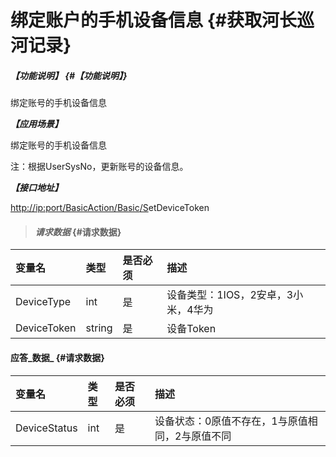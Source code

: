 # 绑定账户的手机设备信息 {#获取河长巡河记录}

##### _【功能说明】_ {#【功能说明】}

绑定账号的手机设备信息

_**【应用场景】**_

绑定账号的手机设备信息

注：根据UserSysNo，更新账号的设备信息。

_**【接口地址】**_

[http://ip:port/BasicAction/](http://ip:port/HMQuery/PatrolRiver/GetPatrolRivers)[Basic](http://ip:port/HMQuery/PatrolRiver/GetPatrolRivers)[/S](http://ip:port/HMQuery/PatrolRiver/GetPatrolRivers)etDeviceToken

> #### _请求数据_ {#请求数据}

| 变量名 | 类型 | 是否必须 | 描述 |
| :--- | :--- | :--- | :--- |
| DeviceType | int | 是 | 设备类型：1IOS，2安卓，3小米，4华为 |
| DeviceToken | string | 是 | 设备Token |

#### 应答_数据_ {#请求数据}

| 变量名 | 类型 | 是否必须 | 描述 |
| :--- | :--- | :--- | :--- |
| DeviceStatus | int | 是 | 设备状态：0原值不存在，1与原值相同，2与原值不同 |



